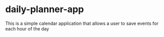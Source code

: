 # daily-planner-app
This is a simple calendar application that allows a user to save events for each hour of the day
